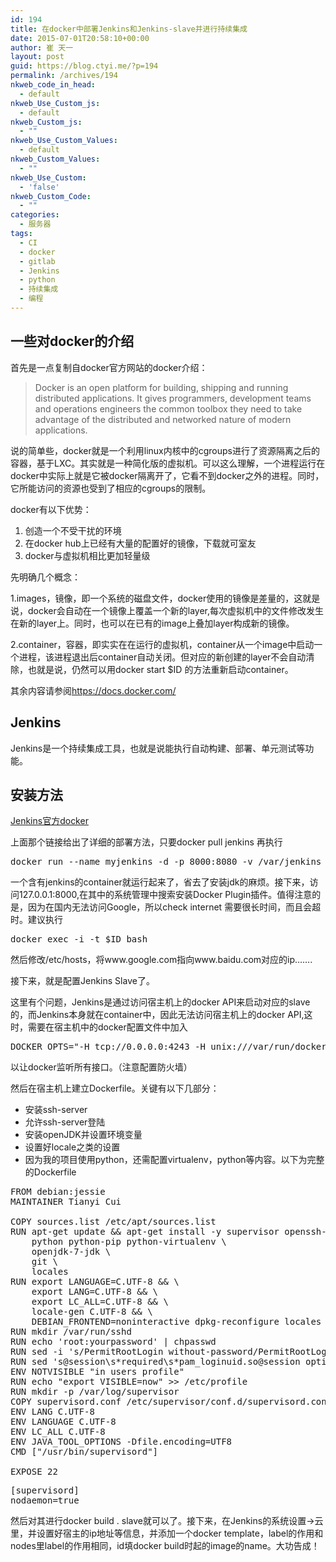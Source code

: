 ```yaml
---
id: 194
title: 在docker中部署Jenkins和Jenkins-slave并进行持续集成
date: 2015-07-01T20:58:10+00:00
author: 崔 天一
layout: post
guid: https://blog.ctyi.me/?p=194
permalink: /archives/194
nkweb_code_in_head:
  - default
nkweb_Use_Custom_js:
  - default
nkweb_Custom_js:
  - ""
nkweb_Use_Custom_Values:
  - default
nkweb_Custom_Values:
  - ""
nkweb_Use_Custom:
  - 'false'
nkweb_Custom_Code:
  - ""
categories:
  - 服务器
tags:
  - CI
  - docker
  - gitlab
  - Jenkins
  - python
  - 持续集成
  - 编程
---
```

## 一些对docker的介绍

首先是一点复制自docker官方网站的docker介绍：

> Docker is an open platform for building, shipping and running distributed applications. It gives programmers, development teams and operations engineers the common toolbox they need to take advantage of the distributed and networked nature of modern applications.

说的简单些，docker就是一个利用linux内核中的cgroups进行了资源隔离之后的容器，基于LXC。其实就是一种简化版的虚拟机。可以这么理解，一个进程运行在docker中实际上就是它被docker隔离开了，它看不到docker之外的进程。同时，它所能访问的资源也受到了相应的cgroups的限制。

docker有以下优势：

  1. 创造一个不受干扰的环境
  2. 在docker hub上已经有大量的配置好的镜像，下载就可室友
  3. docker与虚拟机相比更加轻量级

先明确几个概念：

1.images，镜像，即一个系统的磁盘文件，docker使用的镜像是差量的，这就是说，docker会自动在一个镜像上覆盖一个新的layer,每次虚拟机中的文件修改发生在新的layer上。同时，也可以在已有的image上叠加layer构成新的镜像。

2.container，容器，即实实在在运行的虚拟机，container从一个image中启动一个进程，该进程退出后container自动关闭。但对应的新创建的layer不会自动清除，也就是说，仍然可以用<span class="lang:default decode:true  crayon-inline ">docker start $ID</span> 的方法重新启动container。

其余内容请参阅<a href="https://docs.docker.com/" target="_blank">https://docs.docker.com/</a>

## Jenkins

Jenkins是一个持续集成工具，也就是说能执行自动构建、部署、单元测试等功能。

## 安装方法

<a href="https://registry.hub.docker.com/_/jenkins/" target="_blank">Jenkins官方docker</a>

上面那个链接给出了详细的部署方法，只要<span class="lang:default decode:true  crayon-inline ">docker pull jenkins</span> 再执行

<pre class="lang:sh decode:true ">docker run --name myjenkins -d -p 8000:8080 -v /var/jenkins_home jenkins</pre>

一个含有jenkins的container就运行起来了，省去了安装jdk的麻烦。接下来，访问127.0.0.1:8000,在其中的系统管理中搜索安装Docker Plugin插件。值得注意的是，因为在国内无法访问Google，所以check internet 需要很长时间，而且会超时。建议执行

<pre class="lang:sh decode:true ">docker exec -i -t $ID bash</pre>

然后修改/etc/hosts，将www.google.com指向www.baidu.com对应的ip&#8230;&#8230;.

接下来，就是配置Jenkins Slave了。

这里有个问题，Jenkins是通过访问宿主机上的docker API来启动对应的slave的，而Jenkins本身就在container中，因此无法访问宿主机上的docker API,这时，需要在宿主机中的docker配置文件中加入

<pre class="lang:default decode:true ">DOCKER_OPTS="-H tcp://0.0.0.0:4243 -H unix:///var/run/docker.sock"</pre>

以让docker监听所有接口。（注意配置防火墙）

然后在宿主机上建立Dockerfile。关键有以下几部分：

  * 安装ssh-server
  * 允许ssh-server登陆
  * 安装openJDK并设置环境变量
  * 设置好locale之类的设置
  * 因为我的项目使用python，还需配置virtualenv，python等内容。以下为完整的Dockerfile

<pre class="lang:default decode:true ">FROM debian:jessie
MAINTAINER Tianyi Cui

COPY sources.list /etc/apt/sources.list
RUN apt-get update && apt-get install -y supervisor openssh-server \
	python python-pip python-virtualenv \
	openjdk-7-jdk \
	git \
	locales
RUN export LANGUAGE=C.UTF-8 && \
    export LANG=C.UTF-8 && \
    export LC_ALL=C.UTF-8 && \
    locale-gen C.UTF-8 && \
    DEBIAN_FRONTEND=noninteractive dpkg-reconfigure locales
RUN mkdir /var/run/sshd
RUN echo 'root:yourpassword' | chpasswd
RUN sed -i 's/PermitRootLogin without-password/PermitRootLogin yes/' /etc/ssh/sshd_config
RUN sed 's@session\s*required\s*pam_loginuid.so@session optional pam_loginuid.so@g' -i /etc/pam.d/sshd
ENV NOTVISIBLE "in users profile"
RUN echo "export VISIBLE=now" &gt;&gt; /etc/profile
RUN mkdir -p /var/log/supervisor
COPY supervisord.conf /etc/supervisor/conf.d/supervisord.conf
ENV LANG C.UTF-8
ENV LANGUAGE C.UTF-8
ENV LC_ALL C.UTF-8
ENV JAVA_TOOL_OPTIONS -Dfile.encoding=UTF8
CMD ["/usr/bin/supervisord"]

EXPOSE 22
</pre>

<pre class="lang:default decode:true" title="对应的supervisord.conf">[supervisord]
nodaemon=true
</pre>

然后对其进行docker build . slave就可以了。接下来，在Jenkins的系统设置->云里，并设置好宿主的ip地址等信息，并添加一个docker template，label的作用和nodes里label的作用相同，id填docker build时起的image的name。大功告成！